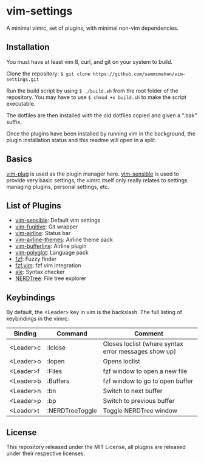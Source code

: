 # vim-settings
A minimal vimrc, set of plugins, with minimal non-vim dependencies.

## Installation
You must have at least vim 8, curl, and git on your system to build.

Clone the repository:
`$ git clone https://github.com/sammcmahon/vim-settings.git`

Run the build script by using `$ ./build.sh` from the root folder of the
repository. You may have to use `$ chmod +x build.sh` to make the script
executable.

The dotfiles are then installed with the old dotfiles copied and given a ".bak"
suffix.

Once the plugins have been installed by running vim in the background, the
plugin installation status and this readme will open in a split.

## Basics
[vim-plug](https://github.com/junegunn/vim-plug) is used as the plugin manager
here. [vim-sensible](https://github.com/tpope/vim-sensible) is used to provide
very basic settings, the vimrc itself only really relates to settings managing
plugins, personal settings, etc.

## List of Plugins
* [vim-sensible](https://github.com/tpope/vim-sensible): Default vim settings
* [vim-fugitive](https://github.com/tpope/vim-fugitive): Git wrapper
* [vim-airline](https://github.com/vim-airline/vim-airline): Status bar
* [vim-airline-themes](https://github.com/vim-airline/vim-airline-themes): Airline theme pack
* [vim-bufferline](https://github.com/bling/vim-bufferline): Airline plugin
* [vim-polyglot](https://github.com/sheerun/vim-polyglot): Language pack
* [fzf](https://github.com/junegunn/fzf): Fuzzy finder
* [fzf.vim](https://github.com/junegunn/fzf.vim): fzf vim integration
* [ale](https://github.com/w0rp/ale): Syntax checker
* [NERDTree](https://github.com/scrooloose/nerdtree): File tree explorer

## Keybindings
By default, the \<Leader\> key in vim is the backslash. The full listing of keybindings in
the vimrc:

|Binding    |Command                    |Comment                                                |
|-----------|---------------------------|-------------------------------------------------------|
|\<Leader\>c|:lclose<CR>                |Closes loclist (where syntax error messages show up)   |
|\<Leader\>o|:lopen<CR>                 |Opens loclist                                          |
|\<Leader\>f|:Files<CR>                 |fzf window to open a new file                          |
|\<Leader\>b|:Buffers<CR>               |fzf window to go to open buffer                        |
|\<Leader\>n|:bn<CR>                    |Switch to next buffer                                  |
|\<Leader\>p|:bp<CR>                    |Switch to previous buffer                              |
|\<Leader\>t|:NERDTreeToggle<CR>        |Toggle NERDTree window                                 |

## License
This repository released under the MIT License, all plugins are released
under their respective licenses.
